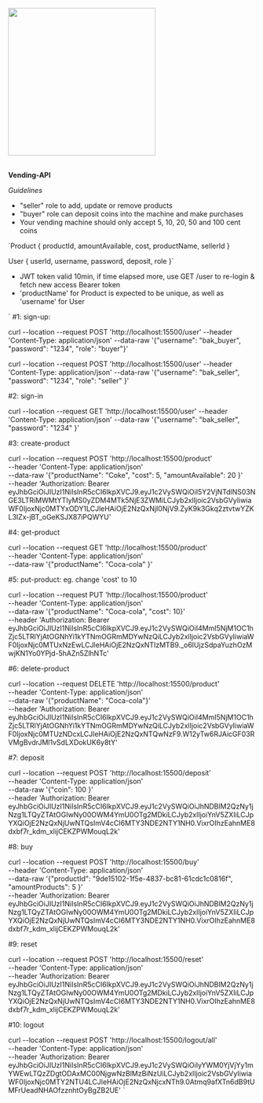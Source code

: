 <img src="https://i.ibb.co/16y7W7W/vending.jpg" width="300"><br/><br/>

**Vending-API**

_Guidelines_

- "seller" role to add, update or remove products
- "buyer" role can deposit coins into the machine and make purchases
- Your vending machine should only accept 5, 10, 20, 50 and 100 cent coins

`Product {
productId,
amountAvailable,
cost,
productName,
sellerId
}

User {
userId,
username,
password,
deposit,
role
}`

- JWT token valid 10min, if time elapsed more, use GET /user to re-login & fetch new access Bearer token
- 'productName' for Product is expected to be unique, as well as 'username' for User

`
#1: sign-up:

curl --location --request POST 'http://localhost:15500/user' --header 'Content-Type: application/json' --data-raw '{"username": "bak_buyer", "password": "1234", "role": "buyer"}'

curl --location --request POST 'http://localhost:15500/user' --header 'Content-Type: application/json' --data-raw '{"username": "bak_seller", "password": "1234", "role": "seller" }'

#2: sign-in

curl --location --request GET 'http://localhost:15500/user' --header 'Content-Type: application/json' --data-raw '{"username": "bak_seller", "password": "1234" }'

#3: create-product

curl --location --request POST 'http://localhost:15500/product' \
--header 'Content-Type: application/json' \
--data-raw '{"productName": "Coke", "cost": 5, "amountAvailable": 20 }' \
--header 'Authorization: Bearer eyJhbGciOiJIUzI1NiIsInR5cCI6IkpXVCJ9.eyJ1c2VySWQiOiI5Y2VjNTdlNS03NGE3LTRiMWMtYTIyMS0yZDM4MTk5NjE3ZWMiLCJyb2xlIjoic2VsbGVyIiwiaWF0IjoxNjc0MTYxODY1LCJleHAiOjE2NzQxNjI0NjV9.ZyK9k3Gkq2ztvtwYZKL3IZx-jBT_oGeKSJX87iPQWYU'

#4: get-product

curl --location --request GET 'http://localhost:15500/product' \
--header 'Content-Type: application/json' \
--data-raw '{"productName": "Coca-cola" }'

#5: put-product: eg. change 'cost' to 10

curl --location --request PUT 'http://localhost:15500/product' \
--header 'Content-Type: application/json' \
--data-raw '{"productName": "Coca-cola", "cost": 10}' \
--header 'Authorization: Bearer eyJhbGciOiJIUzI1NiIsInR5cCI6IkpXVCJ9.eyJ1c2VySWQiOiI4MmI5NjM1OC1hZjc5LTRlYjAtOGNhYi1kYTNmOGRmMDYwNzQiLCJyb2xlIjoic2VsbGVyIiwiaWF0IjoxNjc0MTUxNzEwLCJleHAiOjE2NzQxNTIzMTB9.\_o6lUjzSdpaYuzhOzMwjKN1Yo0YPjd-5hAZn5ZlhNTc'

#6: delete-product

curl --location --request DELETE 'http://localhost:15500/product' \
--header 'Content-Type: application/json' \
--data-raw '{"productName": "Coca-cola"}' \
--header 'Authorization: Bearer eyJhbGciOiJIUzI1NiIsInR5cCI6IkpXVCJ9.eyJ1c2VySWQiOiI4MmI5NjM1OC1hZjc5LTRlYjAtOGNhYi1kYTNmOGRmMDYwNzQiLCJyb2xlIjoic2VsbGVyIiwiaWF0IjoxNjc0MTUzNDcxLCJleHAiOjE2NzQxNTQwNzF9.W12yTw6RJAicGF03RVMgBvdrJMl1vSdLXDokUK6y8tY'

#7: deposit

curl --location --request POST 'http://localhost:15500/deposit' \
--header 'Content-Type: application/json' \
--data-raw '{"coin": 100 }' \
--header 'Authorization: Bearer eyJhbGciOiJIUzI1NiIsInR5cCI6IkpXVCJ9.eyJ1c2VySWQiOiJhNDBlM2QzNy1jNzg1LTQyZTAtOGIwNy00OWM4YmU0OTg2MDkiLCJyb2xlIjoiYnV5ZXIiLCJpYXQiOjE2NzQxNjUwNTQsImV4cCI6MTY3NDE2NTY1NH0.VixrOIhzEahnME8dxbf7r_kdm_xlijCEKZPWMouqL2k'

#8: buy

curl --location --request POST 'http://localhost:15500/buy' \
--header 'Content-Type: application/json' \
--data-raw '{"productId": "9de15102-1f5e-4837-bc81-61cdc1c0816f", "amountProducts": 5 }' \
--header 'Authorization: Bearer eyJhbGciOiJIUzI1NiIsInR5cCI6IkpXVCJ9.eyJ1c2VySWQiOiJhNDBlM2QzNy1jNzg1LTQyZTAtOGIwNy00OWM4YmU0OTg2MDkiLCJyb2xlIjoiYnV5ZXIiLCJpYXQiOjE2NzQxNjUwNTQsImV4cCI6MTY3NDE2NTY1NH0.VixrOIhzEahnME8dxbf7r_kdm_xlijCEKZPWMouqL2k'

#9: reset

curl --location --request POST 'http://localhost:15500/reset' \
--header 'Content-Type: application/json' \
--header 'Authorization: Bearer eyJhbGciOiJIUzI1NiIsInR5cCI6IkpXVCJ9.eyJ1c2VySWQiOiJhNDBlM2QzNy1jNzg1LTQyZTAtOGIwNy00OWM4YmU0OTg2MDkiLCJyb2xlIjoiYnV5ZXIiLCJpYXQiOjE2NzQxNjUwNTQsImV4cCI6MTY3NDE2NTY1NH0.VixrOIhzEahnME8dxbf7r_kdm_xlijCEKZPWMouqL2k'

#10: logout

curl --location --request POST 'http://localhost:15500/logout/all' \
--header 'Content-Type: application/json' \
--header 'Authorization: Bearer eyJhbGciOiJIUzI1NiIsInR5cCI6IkpXVCJ9.eyJ1c2VySWQiOiIyYWM0YjVjYy1mYWEwLTQzZDgtODAxMC00NjgwNzBlMzBiNzUiLCJyb2xlIjoic2VsbGVyIiwiaWF0IjoxNjc0MTY2NTU4LCJleHAiOjE2NzQxNjcxNTh9.0Atmq9afXTn6dB9tUMFrUeadNHAOfzznhtOyBgZB2UE'
`
